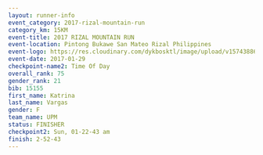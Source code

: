 ```yaml
---
layout: runner-info 
event_category: 2017-rizal-mountain-run 
category_km: 15KM 
event-title: 2017 RIZAL MOUNTAIN RUN 
event-location: Pintong Bukawe San Mateo Rizal Philippines 
event-logo: https://res.cloudinary.com/dykbosktl/image/upload/v1574388626/Logo/Logo_wpfrkk.jpg 
event-date: 2017-01-29 
checkpoint-name2: Time Of Day 
overall_rank: 75
gender_rank: 21
bib: 15155
first_name: Katrina
last_name: Vargas
gender: F
team_name: UPM
status: FINISHER
checkpoint2: Sun, 01-22-43 am
finish: 2-52-43
---
```

